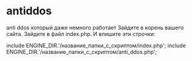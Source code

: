 # antiddos
 anti ddos который даже немного работает
Зайдите в корень вашего сайта.
Зайдите в файл index.php.
И впишите эти строчки:

include ENGINE_DIR.'/название_папки_с_скриптом/index.php';
include ENGINE_DIR.'/название_папки_с_скриптом/anti_ddos.php';